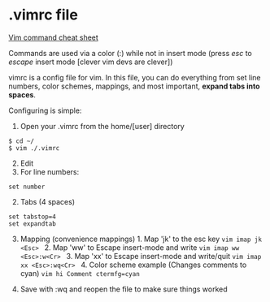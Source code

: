 # .vimrc file

[Vim command cheat sheet](http://vim.rtorr.com/)

Commands are used via a color (:) while not in insert mode (press *esc* to *escape* insert mode [clever vim devs are clever])

vimrc is a config file for vim.  In this file, you can do everything from set line numbers, color schemes, mappings, and most important, **expand tabs into spaces**.

Configuring is simple:

1. Open your .vimrc from the home/[user] directory

```
$ cd ~/
$ vim ./.vimrc
```

2. Edit
  1. For line numbers:
  ```vim
  set number
  ```

  2. Tabs (4 spaces)
  ```vim
  set tabstop=4
  set expandtab
  ```

  3. Mapping (convenience mappings)
  	1. Map 'jk' to the esc key
  	```vim
  	imap jk <Esc>
  	```
  	2. Map 'ww' to Escape insert-mode and write
  	```vim
  	imap ww <Esc>:w<Cr>
  	```
  	3. Map 'xx' to Escape insert-mode and write/quit
  	```vim
  	imap xx <Esc>:wq<Cr>
  	```
  	4. Color scheme example (Changes comments to cyan)
  	```vim
  	hi Comment ctermfg=cyan
  	```

3. Save with :wq and reopen the file to make sure things worked

